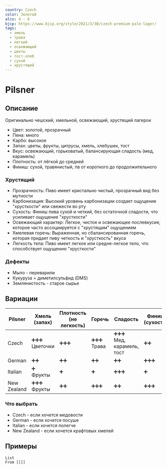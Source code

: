 ```yaml
---
country: Czech
color: Золотой
alco: 4 - 6
bjcp: https://www.bjcp.org/style/2021/3/3B/czech-premium-pale-lager/
tags:
  - хмель
  - трава
  - легкий
  - освежающий
  - цветы
  - тост-хлеб
  - сухой
  - хрустящий
---
```


# Pilsner

## Описание

Оригинально чешский, хмельной, освежающий, хрустящий лагерок

- Цвет: золотой, прозрачный
- Пена: много
- Карбо: высокое
- Запах: цветы, фрукты, цитрусы, хмель, хлебушек, тост
- Вкус: освежающий, горьковатый, балансирующая сладость (мед, карамель)
- Плотность: от лёгкой до средней
- Финиш: сухой, травянистый, пв от короткого до продолжительного

### Хрустящий

- Прозрачность: Пиво имеет кристально чистый, прозрачный вид без мутности
- Карбонизация: Высокий уровень карбонизации создает ощущение "хрусткости" или свежести во рту
- Сухость: Финиш пива сухой и четкий, без остаточной сладости, что усиливает ощущение "хрусткости"
- Освежающий характер: Легкое, чистое и освежающее послевкусие, которое часто ассоциируется с "хрустящим" ощущением
- Хмелевая горечь: Выраженная, но сбалансированная горечь, которая придает пиву четкость и "хрусткость" вкуса
- Легкость тела: Пиво имеет легкое или средне-легкое тело, что способствует ощущению "хрусткости"

### Дефекты

- Мыло - переварили
- Кукуруза = диметилсульфид (DMS)
- Землянистость - старое сырье

## Вариации

| Pilsner     | Хмель (запах)   | Плотность<br>(не легкость) | Горечь       | Сладость                   | Финиш (сухость) |
|-------------|-----------------|----------------------------|--------------|----------------------------|-----------------|
| Czech       | ➕➕➕<br>Цветочки | ➕➕➕                        | ➕➕➕<br>Трава | ➕➕➕<br>Мед, карамель, тост | ➕➕              |
| German      | ➕➕              | ➕➕                         | ➕➕           | ➕➕                         | ➕➕➕             |
| Italian     | ➕<br>Фрукты     | ➕                          | ➕            | ➕➕➕                        | ➕               |
| New Zealand | ➕➕➕<br>Фрукты   | ➕➕                         | ➕➕➕          | ➕➕                         | ➕➕➕             |

### Что выбрать

- Czech - если хочется медовости
- German - если хочется посуше
- Italian - если хочется полегче
- New Zealand - если хочется крафтовых хмелей

## Примеры

```dataview
List 
From [[]]
```


